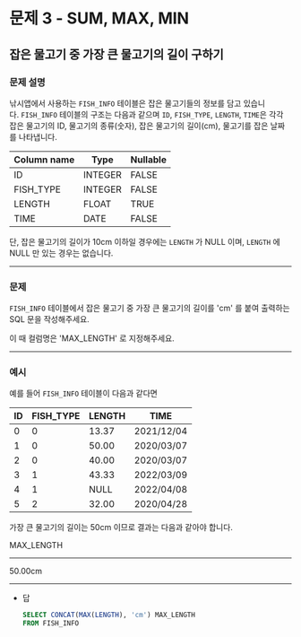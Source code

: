 # 문제 3 - SUM, MAX, MIN

## 잡은 물고기 중 가장 큰 물고기의 길이 구하기

### **문제 설명**

낚시앱에서 사용하는 `FISH_INFO` 테이블은 잡은 물고기들의 정보를 담고 있습니다. `FISH_INFO` 테이블의 구조는 다음과 같으며 `ID`, `FISH_TYPE`, `LENGTH`, `TIME`은 각각 잡은 물고기의 ID, 물고기의 종류(숫자), 잡은 물고기의 길이(cm), 물고기를 잡은 날짜를 나타냅니다.

| Column name | Type | Nullable |
| --- | --- | --- |
| ID | INTEGER | FALSE |
| FISH_TYPE | INTEGER | FALSE |
| LENGTH | FLOAT | TRUE |
| TIME | DATE | FALSE |

단, 잡은 물고기의 길이가 10cm 이하일 경우에는 `LENGTH` 가 NULL 이며, `LENGTH` 에 NULL 만 있는 경우는 없습니다.

---

### 문제

`FISH_INFO` 테이블에서 잡은 물고기 중 가장 큰 물고기의 길이를 'cm' 를 붙여 출력하는 SQL 문을 작성해주세요.

이 때 컬럼명은 'MAX_LENGTH' 로 지정해주세요.

---

### 예시

예를 들어 `FISH_INFO` 테이블이 다음과 같다면

| ID | FISH_TYPE | LENGTH | TIME |
| --- | --- | --- | --- |
| 0 | 0 | 13.37 | 2021/12/04 |
| 1 | 0 | 50.00 | 2020/03/07 |
| 2 | 0 | 40.00 | 2020/03/07 |
| 3 | 1 | 43.33 | 2022/03/09 |
| 4 | 1 | NULL | 2022/04/08 |
| 5 | 2 | 32.00 | 2020/04/28 |

가장 큰 물고기의 길이는 50cm 이므로 결과는 다음과 같아야 합니다.

MAX_LENGTH

---

50.00cm

---

- 답
    
    ```sql
    SELECT CONCAT(MAX(LENGTH), 'cm') MAX_LENGTH
    FROM FISH_INFO
    ```